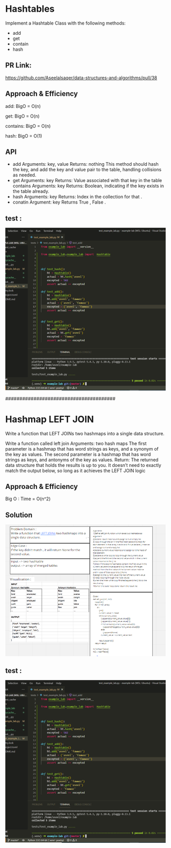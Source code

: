 # Hashtables
Implement a Hashtable Class with the following methods:
- add
- get
- contain
- hash

## PR Link:
https://github.com/Aseelalsaqer/data-structures-and-algorithms/pull/38

## Approach & Efficiency
add: BigO = O(n)

get: BigO = O(n)

contains: BigO = O(n)

hash: BigO = O(1)

## API
- add Arguments: key, value Returns: nothing This method should hash the key, and add the key and value pair to the table, handling collisions as needed.
- get Arguments: key Returns: Value associated with that key in the table contains Arguments: key Returns: Boolean, indicating if the key exists in the table already.
- hash Arguments: key Returns: Index in the collection for that .
- conatin Argument: key Returns True , False .

## test :
<img src = "test30.PNG">


#######################################
# Hashmap LEFT JOIN
Write a function that LEFT JOINs two hashmaps into a single data structure.

Write a function called left join
Arguments: two hash maps
The first parameter is a hashmap that has word strings as keys, and a synonym of the key as values.
The second parameter is a hashmap that has word strings as keys, and antonyms of the key as values.
Return: The returned data structure that holds the results is up to you. It doesn’t need to exactly match the output below, so long as it achieves the LEFT JOIN logic


## Approach & Efficiency
Big O :
Time = O(n^2)

## Solution
<img src = "CC33.PNG">

## test :
<img src = "test30.PNG">
